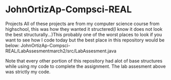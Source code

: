 # JohnOrtizAp-Compsci-REAL
Projects
All of these projects are from my computer science course from highschool, this was how they wanted it structered(I know it does not look the best structurally...)This probably one of the worst places to look if you want to see how I code today but the best place in this repository would be below:
JohnOrtizAp-Compsci-REAL/LabAssesmentmarch2/src/LabAssesment.java 

Note that every other portion of this repository had alot of base structures while using my code to complete the assignment. The lab assesment above was strictly my code.
